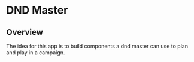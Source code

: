# DND Master
## Overview
The idea for this app is to build components a dnd master can use to plan and play in a campaign.
